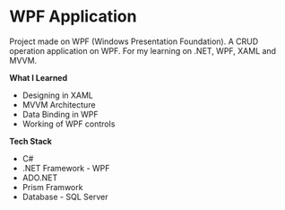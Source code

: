 # WPF Application

Project made on WPF (Windows Presentation Foundation).
A CRUD operation application on WPF.
For my learning on .NET, WPF, XAML and MVVM.

**What I Learned**
- Designing in XAML
- MVVM Architecture
- Data Binding in WPF
- Working of WPF controls

**Tech Stack**
- C#
- .NET Framework - WPF
- ADO.NET
- Prism Framwork
- Database - SQL Server
